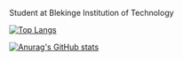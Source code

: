 Student at Blekinge Institution of Technology

[![Top Langs](https://github-readme-stats.vercel.app/api/top-langs/?username=emcofa&hide=html,css,scss&theme=dark)](https://github.com/emcofa/github-readme-stats)

[![Anurag's GitHub stats](https://github-readme-stats.vercel.app/api?username=emcofa&show_icons=true&theme=tokyonight)](https://github.com/emcofa/github-readme-stats)
